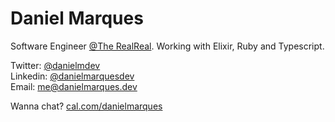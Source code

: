 # Daniel Marques

Software Engineer [@The RealReal](https://www.therealreal.com). Working with Elixir, Ruby and Typescript.

Twitter: [@danielmdev](https://twitter.com/danielmdev)  
Linkedin: [@danielmarquesdev](https://www.linkedin.com/in/danielmarquesdev)  
Email: me@danielmarques.dev

Wanna chat? [cal.com/danielmarques](https://cal.com/danielmarques)
